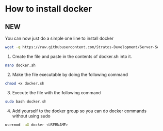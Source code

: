 # How to install docker 
## NEW
You can now just do a simple one line to install docker
```bash
wget -q https://raw.githubusercontent.com/Stratos-Development/Server-Setup/main/Bash%20Scripts/Docker%20Install/docker.sh -O install.sh; sudo bash ./install.sh
```
1. Create the file and paste in the contents of docker.sh into it.
```bash
nano docker.sh
```
2. Make the file executable by doing the following command
```bash
chmod +x docker.sh
```
3. Execute the file with the following command
```bash
sudo bash docker.sh
```
4. Add yourself to the docker group so you can do docker commands without using sudo
```bash
usermod -aG docker <USERNAME>
```
